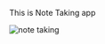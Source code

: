 This is Note Taking app

![note taking](https://github.com/Bugzseater/Note-Taking/assets/128884935/21963234-95e5-46ef-8ad1-1446f0dabc4c)
